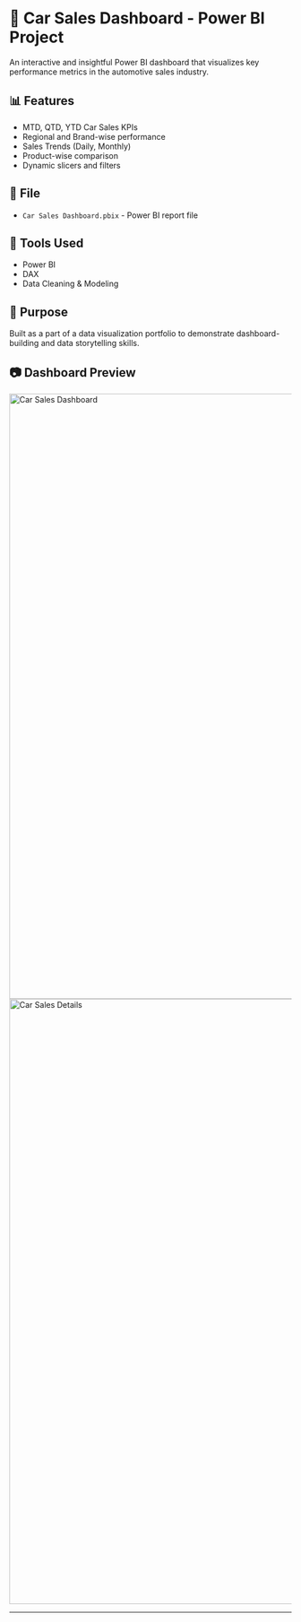 # 🚗 Car Sales Dashboard - Power BI Project

An interactive and insightful Power BI dashboard that visualizes key performance metrics in the automotive sales industry.

## 📊 Features
- MTD, QTD, YTD Car Sales KPIs
- Regional and Brand-wise performance
- Sales Trends (Daily, Monthly)
- Product-wise comparison
- Dynamic slicers and filters

## 📁 File
- `Car Sales Dashboard.pbix` - Power BI report file

## 🧰 Tools Used
- Power BI
- DAX
- Data Cleaning & Modeling

## 📌 Purpose
Built as a part of a data visualization portfolio to demonstrate dashboard-building and data storytelling skills.

## 📷 Dashboard Preview
<img width="1920" height="1080" alt="Car Sales Dashboard" src="https://github.com/user-attachments/assets/1f015d6c-c082-44a0-a168-77e72cc4a1bc" />


<img width="1920" height="1080" alt="Car Sales Details" src="https://github.com/user-attachments/assets/32c81f4a-6ced-45ed-be75-3db4cd7f9d8a" />



---


